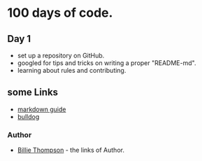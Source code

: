 # 100 days of code.

## Day 1
- set up a repository on GitHub.
- googled for tips and tricks on writing a proper "README-md".
- learning about rules and contributing.
## some Links
* [markdown guide](https://guides.github.com/features/mastering-markdown)
* [bulldog](https://bulldogjob.com/news/449-how-to-write-a-good-readme-for-your-github-project)
### Author
* [Billie Thompson](https://github.com/PurpleBooth) - the links of Author.
